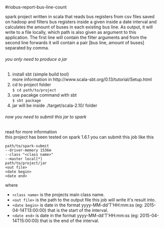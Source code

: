 #riobus-report-bus-line-count

spark project written in scala that reads bus registers from csv files saved on hadoop and filters bus registers inside a given inside a date interval and calculates the amount of buses in each existing bus line. As output, it will write to a file locally, which path is also given as argument to this application. The first line will contain the filter arguments and from the second line forwards it will contain a pair [bus line, amount of buses] separated by comma.

<h6>you only need to produce a jar</h6>
<ol>
    <li>install sbt (simple build tool)<br>
    more information in http://www.scala-sbt.org/0.13/tutorial/Setup.html<br>
    <li>cd to project folder <br>
    <code>$ cd path/to/project</code></li>
    <li>use pacakge command with sbt <br>
    <code>$ sbt package</code></li>
    <li>jar will be inside ./target/scala-2.10/ folder<br>
</ol>

<h6>now you need to submit this jar to spark<br></h6>
read <https://spark.apache.org/docs/latest/submitting-applications.html> for more information<br>
this project has been tested on spark 1.6.1
you can submit this job like this

    path/to/spark-submit 
    --driver-memory 1536m 
    --class "<class name>" 
    --master local[*] 
    path/to/project/jar
    <out file>
    <date begin>
    <date end>

where
	
* `<class name>` is the projects main class name.
* `<out file>` is the path to the output file this job will write it's result into.
* `<date begin>` is date in the format yyyy-MM-dd'T'HH:mm:ss (eg: 2015-04-14T13:00:00) that is the start of the interval.
* `<date end>` is date in the format yyyy-MM-dd'T'HH:mm:ss (eg: 2015-04-14T15:00:00) that is the end of the interval.